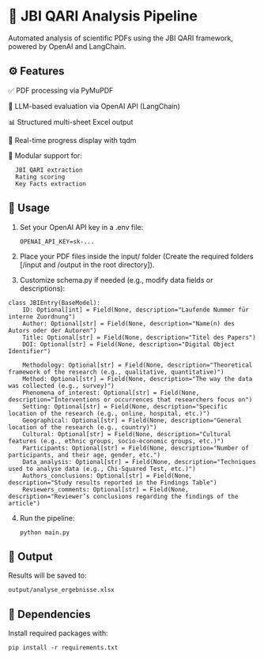 # 🧠 JBI QARI Analysis Pipeline

Automated analysis of scientific PDFs using the JBI QARI framework, powered by OpenAI and LangChain.

## ⚙️ Features
   ✅ PDF processing via PyMuPDF

   🤖 LLM-based evaluation via OpenAI API (LangChain)

   📊 Structured multi-sheet Excel output

   🔄 Real-time progress display with tqdm

   🧩 Modular support for:

      JBI QARI extraction
      Rating scoring
      Key Facts extraction

## 🚀 Usage
1. Set your OpenAI API key in a .env file:
   ```
   OPENAI_API_KEY=sk-...
   ```

2. Place your PDF files inside the input/ folder (Create the required folders [/input and /output in the root directory]).

3. Customize schema.py if needed (e.g., modify data fields or descriptions):
```
class JBIEntry(BaseModel):
    ID: Optional[int] = Field(None, description="Laufende Nummer für interne Zuordnung")
    Author: Optional[str] = Field(None, description="Name(n) des Autors oder der Autoren")
    Title: Optional[str] = Field(None, description="Titel des Papers")
    DOI: Optional[str] = Field(None, description="Digital Object Identifier")

    Methodology: Optional[str] = Field(None, description="Theoretical framework of the research (e.g., qualitative, quantitative)")
    Method: Optional[str] = Field(None, description="The way the data was collected (e.g., survey)")
    Phenomena_of_interest: Optional[str] = Field(None, description="Interventions or occurrences that researchers focus on")
    Setting: Optional[str] = Field(None, description="Specific location of the research (e.g., online, hospital, etc.)")
    Geographical: Optional[str] = Field(None, description="General location of the research (e.g., country)")
    Cultural: Optional[str] = Field(None, description="Cultural features (e.g., ethnic groups, socio-economic groups, etc.)")
    Participants: Optional[str] = Field(None, description="Number of participants, and their age, gender, etc.")
    Data_analysis: Optional[str] = Field(None, description="Techniques used to analyse data (e.g., Chi-Squared Test, etc.)")
    Authors_conclusions: Optional[str] = Field(None, description="Study results reported in the Findings Table")
    Reviewers_comments: Optional[str] = Field(None, description="Reviewer’s conclusions regarding the findings of the article")
```

4. Run the pipeline:
   ```
   python main.py
   ```

## 📁 Output
Results will be saved to:
```
output/analyse_ergebnisse.xlsx
```

## 🧩 Dependencies
Install required packages with:
```
pip install -r requirements.txt
```